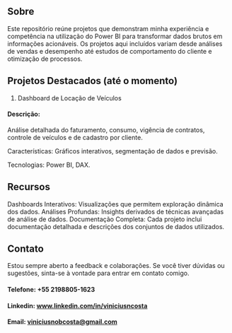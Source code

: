 ## Sobre
Este repositório reúne projetos que demonstram minha experiência e competência na utilização do Power BI para transformar dados brutos em informações acionáveis. Os projetos aqui incluídos variam desde análises de vendas e desempenho até estudos de comportamento do cliente e otimização de processos.

## Projetos Destacados (até o momento)
1. Dashboard de Locação de Veículos
#### Descrição: 
Análise detalhada do faturamento, consumo, vigência de contratos, controle de veículos e de cadastro por cliente.

Características: Gráficos interativos, segmentação de dados e previsão.

Tecnologias: Power BI, DAX.

## Recursos
Dashboards Interativos: Visualizações que permitem exploração dinâmica dos dados.
Análises Profundas: Insights derivados de técnicas avançadas de análise de dados.
Documentação Completa: Cada projeto inclui documentação detalhada e descrições dos conjuntos de dados utilizados.

## Contato
Estou sempre aberto a feedback e colaborações. Se você tiver dúvidas ou sugestões, sinta-se à vontade para entrar em contato comigo.

#### Telefone: +55 2198805-1623
#### Linkedin: www.linkedin.com/in/viniciusncosta
#### Email: viniciusnobcosta@gmail.com
